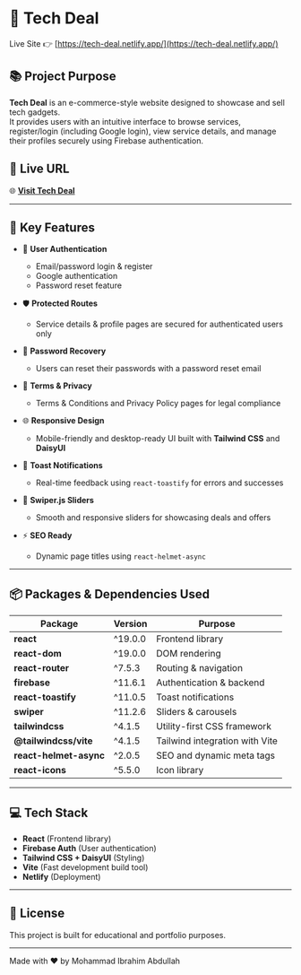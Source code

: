 # 🛒 Tech Deal

Live Site 👉 [https://tech-deal.netlify.app/](https://tech-deal.netlify.app/)

## 📚 Project Purpose
**Tech Deal** is an e-commerce-style website designed to showcase and sell tech gadgets.  
It provides users with an intuitive interface to browse services, register/login (including Google login), view service details, and manage their profiles securely using Firebase authentication.

## 🚀 Live URL
🌐 **[Visit Tech Deal](https://tech-deal.netlify.app/)**

---

## 🌟 Key Features

- 🔐 **User Authentication**
  - Email/password login & register
  - Google authentication
  - Password reset feature

- 🛡️ **Protected Routes**
  - Service details & profile pages are secured for authenticated users only

- 📨 **Password Recovery**
  - Users can reset their passwords with a password reset email

- 📝 **Terms & Privacy**
  - Terms & Conditions and Privacy Policy pages for legal compliance

- 🌐 **Responsive Design**
  - Mobile-friendly and desktop-ready UI built with **Tailwind CSS** and **DaisyUI**

- 🎉 **Toast Notifications**
  - Real-time feedback using `react-toastify` for errors and successes

- 🎠 **Swiper.js Sliders**
  - Smooth and responsive sliders for showcasing deals and offers

- ⚡ **SEO Ready**
  - Dynamic page titles using `react-helmet-async`

---

## 📦 Packages & Dependencies Used

| Package             | Version   | Purpose                         |
| --------------------|-----------|----------------------------------|
| **react**           | ^19.0.0   | Frontend library                 |
| **react-dom**       | ^19.0.0   | DOM rendering                    |
| **react-router**    | ^7.5.3    | Routing & navigation             |
| **firebase**        | ^11.6.1   | Authentication & backend         |
| **react-toastify**  | ^11.0.5   | Toast notifications              |
| **swiper**          | ^11.2.6   | Sliders & carousels              |
| **tailwindcss**     | ^4.1.5    | Utility-first CSS framework      |
| **@tailwindcss/vite**| ^4.1.5   | Tailwind integration with Vite   |
| **react-helmet-async**| ^2.0.5 | SEO and dynamic meta tags        |
| **react-icons**     | ^5.5.0    | Icon library                     |

---

## 💻 Tech Stack

- **React** (Frontend library)
- **Firebase Auth** (User authentication)
- **Tailwind CSS + DaisyUI** (Styling)
- **Vite** (Fast development build tool)
- **Netlify** (Deployment)

---

## 📄 License
This project is built for educational and portfolio purposes.

---

Made with ❤️ by Mohammad Ibrahim Abdullah 
